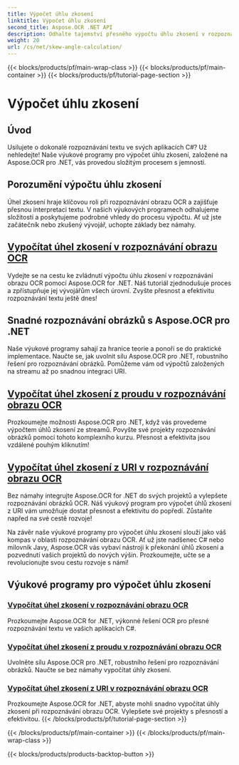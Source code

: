 ```yaml
---
title: Výpočet úhlu zkosení
linktitle: Výpočet úhlu zkosení
second_title: Aspose.OCR .NET API
description: Odhalte tajemství přesného výpočtu úhlu zkosení v rozpoznávání obrazu OCR s Aspose.OCR pro .NET. Zvyšte přesnost a efektivitu ve svých projektech bez námahy.
weight: 20
url: /cs/net/skew-angle-calculation/
---
```


{{< blocks/products/pf/main-wrap-class >}}
{{< blocks/products/pf/main-container >}}
{{< blocks/products/pf/tutorial-page-section >}}

# Výpočet úhlu zkosení

## Úvod

Usilujete o dokonalé rozpoznávání textu ve svých aplikacích C#? Už nehledejte! Naše výukové programy pro výpočet úhlu zkosení, založené na Aspose.OCR pro .NET, vás provedou složitým procesem s jemností.

## Porozumění výpočtu úhlu zkosení
Úhel zkosení hraje klíčovou roli při rozpoznávání obrazu OCR a zajišťuje přesnou interpretaci textu. V našich výukových programech odhalujeme složitosti a poskytujeme podrobné vhledy do procesu výpočtu. Ať už jste začátečník nebo zkušený vývojář, uchopte základy bez námahy.

## [Vypočítat úhel zkosení v rozpoznávání obrazu OCR](./calculate-skew-angle/)
Vydejte se na cestu ke zvládnutí výpočtu úhlu zkosení v rozpoznávání obrazu OCR pomocí Aspose.OCR for .NET. Náš tutoriál zjednodušuje proces a zpřístupňuje jej vývojářům všech úrovní. Zvyšte přesnost a efektivitu rozpoznávání textu ještě dnes!

## Snadné rozpoznávání obrázků s Aspose.OCR pro .NET
Naše výukové programy sahají za hranice teorie a ponoří se do praktické implementace. Naučte se, jak uvolnit sílu Aspose.OCR pro .NET, robustního řešení pro rozpoznávání obrázků. Pomůžeme vám od výpočtů založených na streamu až po snadnou integraci URI.

## [Vypočítat úhel zkosení z proudu v rozpoznávání obrazu OCR](./calculate-skew-angle-from-stream/)
Prozkoumejte možnosti Aspose.OCR pro .NET, když vás provedeme výpočtem úhlů zkosení ze streamů. Povyšte své projekty rozpoznávání obrázků pomocí tohoto komplexního kurzu. Přesnost a efektivita jsou vzdálené pouhým kliknutím!

## [Vypočítat úhel zkosení z URI v rozpoznávání obrazu OCR](./calculate-skew-angle-from-uri/)
Bez námahy integrujte Aspose.OCR for .NET do svých projektů a vylepšete rozpoznávání obrázků OCR. Náš výukový program pro výpočet úhlů zkosení z URI vám umožňuje dostat přesnost a efektivitu do popředí. Zůstaňte napřed na své cestě rozvoje!

Na závěr naše výukové programy pro výpočet úhlu zkosení slouží jako váš kompas v oblasti rozpoznávání obrazu OCR. Ať už jste nadšenec C# nebo milovník Javy, Aspose.OCR vás vybaví nástroji k překonání úhlů zkosení a pozvednutí vašich projektů do nových výšin. Prozkoumejte, učte se a revolucionujte svou cestu rozvoje s námi!
## Výukové programy pro výpočet úhlu zkosení
### [Vypočítat úhel zkosení v rozpoznávání obrazu OCR](./calculate-skew-angle/)
Prozkoumejte Aspose.OCR for .NET, výkonné řešení OCR pro přesné rozpoznávání textu ve vašich aplikacích C#.
### [Vypočítat úhel zkosení z proudu v rozpoznávání obrazu OCR](./calculate-skew-angle-from-stream/)
Uvolněte sílu Aspose.OCR pro .NET, robustního řešení pro rozpoznávání obrázků. Naučte se bez námahy vypočítat úhly zkosení.
### [Vypočítat úhel zkosení z URI v rozpoznávání obrazu OCR](./calculate-skew-angle-from-uri/)
Prozkoumejte Aspose.OCR for .NET, abyste mohli snadno vypočítat úhly zkosení při rozpoznávání obrazu OCR. Vylepšete své projekty s přesností a efektivitou.
{{< /blocks/products/pf/tutorial-page-section >}}

{{< /blocks/products/pf/main-container >}}
{{< /blocks/products/pf/main-wrap-class >}}

{{< blocks/products/products-backtop-button >}}

